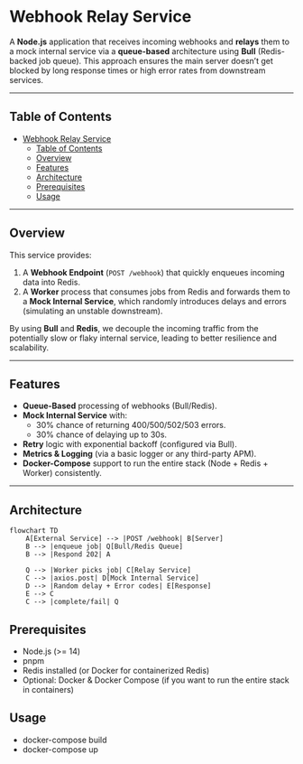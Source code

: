 # Webhook Relay Service

A **Node.js** application that receives incoming webhooks and **relays** them to a mock internal service via a **queue-based** architecture using **Bull** (Redis-backed job queue). This approach ensures the main server doesn’t get blocked by long response times or high error rates from downstream services.

---

## Table of Contents

- [Webhook Relay Service](#webhook-relay-service)
  - [Table of Contents](#table-of-contents)
  - [Overview](#overview)
  - [Features](#features)
  - [Architecture](#architecture)
  - [Prerequisites](#prerequisites)
  - [Usage](#usage)

---

## Overview

This service provides:

1. A **Webhook Endpoint** (`POST /webhook`) that quickly enqueues incoming data into Redis.
2. A **Worker** process that consumes jobs from Redis and forwards them to a **Mock Internal Service**, which randomly introduces delays and errors (simulating an unstable downstream).

By using **Bull** and **Redis**, we decouple the incoming traffic from the potentially slow or flaky internal service, leading to better resilience and scalability.

---

## Features

- **Queue-Based** processing of webhooks (Bull/Redis).
- **Mock Internal Service** with:
  - 30% chance of returning 400/500/502/503 errors.
  - 30% chance of delaying up to 30s.
- **Retry** logic with exponential backoff (configured via Bull).
- **Metrics & Logging** (via a basic logger or any third-party APM).
- **Docker-Compose** support to run the entire stack (Node + Redis + Worker) consistently.

---

## Architecture

```mermaid
flowchart TD
    A[External Service] --> |POST /webhook| B[Server]
    B --> |enqueue job| Q[Bull/Redis Queue]
    B --> |Respond 202| A

    Q --> |Worker picks job| C[Relay Service]
    C --> |axios.post| D[Mock Internal Service]
    D --> |Random delay + Error codes| E[Response]
    E --> C
    C --> |complete/fail| Q
```

## Prerequisites

- Node.js (>= 14)
- pnpm
- Redis installed (or Docker for containerized Redis)
- Optional: Docker & Docker Compose (if you want to run the entire stack in containers)

## Usage

- docker-compose build
- docker-compose up
